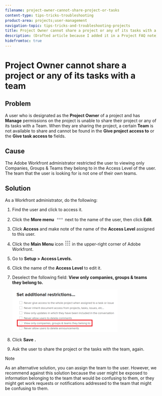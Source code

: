 ```yaml
---
filename: project-owner-cannot-share-project-or-tasks
content-type: tips-tricks-troubleshooting
product-area: projects;user-management
navigation-topic: tips-tricks-and-troubleshooting-projects
title: Project Owner cannot share a project or any of its tasks with a team
description: (Drafted article because I added it in a Project FAQ note)
hidefromtoc: true
---
```


# Project Owner cannot share a project or any of its tasks with a team

<!--
<p data-mc-conditions="QuicksilverOrClassic.Draft mode">(Drafted article because I added it in a Project&nbsp;FAQ note)</p>
-->

## Problem

A user who is designated as the **Project Owner** of a project and has **Manage** permissions on the project is unable to share their project or any of its tasks with a Team. When they are sharing the project, a certain **Team** is not available to share and cannot be found in the **Give project access to** or the **Give task access to** fields.

## Cause

The Adobe Workfront administrator restricted the user to viewing only Companies, Groups & Teams they belong to in the Access Level of the user. The team that the user is looking for is not one of their own teams.

## Solution

As a Workfront administrator, do the following:

1. Find the user and click to access it.
1. Click the **More menu** ![](assets/more-icon.png) next to the name of the user, then click&nbsp;**Edit**. 
1. Click **Access** and make note of the name of the **Access Level** assigned to this user.

1. Click the **Main Menu** icon ![](assets/main-menu-icon.png) in the upper-right corner of Adobe Workfront.
1. Go to **Setup > Access Levels.**
1. Click the name of the **Access Level** to edit it.&nbsp;
1. Deselect the following field: **View only companies, groups & teams they belong to.**

   ![](assets/view-only-team-groups-companies-they-belong-to-350x141.png)

1. Click **Save** **.**

1. Ask the user to share the project or the tasks with the team, again.&nbsp;

>[!NOTE]
>
>As an alternative solution, you can assign the team to the user. However, we recommend against this solution because the user might be exposed to information belonging to the team that would be confusing to them, or they might get work requests or notifications addressed to the team that might be confusing to them.

